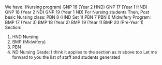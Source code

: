 
 We have: (Nursing program)
GNP 16 (Year 2 HND)
GNP 17 (Year 1 HND)
GNP 18 (Year 2 ND)
GNP 19 (Year 1 ND)
 For Nursing students
Then, Post basic Nursing class:
PBN 8 (HND Set 1)
PBN 7 
PBN 6
Midwifery Program:
BMP 17 (Year 3)
BMP 18 (Year 2)
BMP 19 (Year 1)
BMP 20 (Pre-Year 1)
Section:
1. HND Nursing 
2. BMP (Midwifery)
3. PBN 
4. ND Nursing
Grade:
I think it applies to the section as in above too
Let me forward to you the list of staff and students generated
